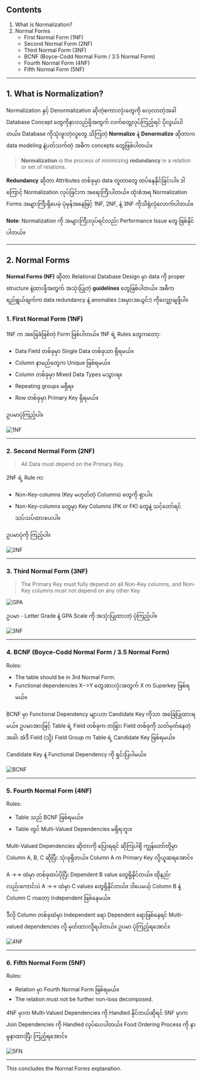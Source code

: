 ## Contents

1. What is Normalization?
2. Normal Forms
   - First Normal Form (1NF)
   - Second Normal Form (2NF)
   - Third Normal Form (3NF)
   - BCNF (Boyce-Codd Normal Form / 3.5 Normal Form)
   - Fourth Normal Form (4NF)
   - Fifth Normal Form (5NF)

---

## 1. What is Normalization?

Normalization နှင့် Denormalization ဆိုတဲ့စကားလုံးတွေကို လေ့လာတဲ့အခါ Database Concept တွေကိုနားလည်ဖို့အတွက် လက်တွေ့လုပ်ကြည့်ရင် ပိုလွယ်ပါတယ်။ Database ကိုသုံးဖူးတဲ့လူတွေ သိကြတဲ့ **Normalize** နဲ့ **Denormalize** ဆိုတာက data modeling နဲ့ပတ်သက်တဲ့ အဓိက concepts တွေဖြစ်ပါတယ်။

> **Normalization** is the process of minimizing **redundancy** in a relation or set of relations.

**Redundancy** ဆိုတာ Attributes တစ်ခုမှာ data တူတာတွေ ထပ်နေနိုင်ခြင်းပါ။ ဒါကြောင့် Normalization လုပ်ခြင်းက အရေးကြီးပါတယ်။ ထုံးစံအရ Normalization Forms အများကြီးရှိပေမဲ့ ပုံမှန်အနေဖြင့် 1NF, 2NF, နဲ့ 3NF ကိုသိရုံလုံလောက်ပါတယ်။ 

**Note**: Normalization ကို အများကြီးလုပ်ရင်လည်း Performance Issue တွေ ဖြစ်နိုင်ပါတယ်။

---

## 2. Normal Forms

**Normal Forms (NF)** ဆိုတာ Relational Database Design မှာ data ကို proper structure နဲ့ထားဖို့အတွက် အသုံးပြုတဲ့ **guidelines** တွေဖြစ်ပါတယ်။ အဓိကရည်ရွယ်ချက်က data redundancy နဲ့ anomalies (အမှားအယွင်း) ကိုလျှော့ချဖို့ပါ။

### 1. First Normal Form (1NF)

1NF က အခြေခံဖြစ်တဲ့ Form ဖြစ်ပါတယ်။ 1NF ရဲ့ Rules တွေကတော့:
- Data Field တစ်ခုမှာ Single Data တစ်ခုသာ ရှိရမယ်။
- Column နာမည်တွေက Unique ဖြစ်ရမယ်။
- Column တစ်ခုမှာ Mixed Data Types မသွားရ။
- Repeating groups မရှိရ။
- Row တစ်ခုမှာ Primary Key ရှိရမယ်။

ဥပမာပုံကြည့်ပါ။

![1NF](images/1NF.png)

---

### 2. Second Normal Form (2NF)

> All Data must depend on the Primary Key.

2NF ရဲ့ Rule က:
- Non-Key-columns (Key မဟုတ်တဲ့ Columns) တွေကို ရှာပါ။
- Non-Key-columns တွေမှာ Key Columns (PK or FK) တွေနဲ့ သင့်တော်ရင် သပ်သပ်ထားပေးပါ။ 

ဥပမာပုံကို ကြည့်ပါ။

![2NF](images/2NF.png)

---

### 3. Third Normal Form (3NF)

> The Primary Key must fully depend on all Non-Key columns, and Non-Key columns must not depend on any other Key.


![GPA](images/GPA.jpeg)

ဥပမာ - Letter Grade နဲ့ GPA Scale ကို အသုံးပြုထားတဲ့ ပုံကြည့်ပါ။

![3NF](images/3NF.png)

---

### 4. BCNF (Boyce-Codd Normal Form / 3.5 Normal Form)

Rules:
- The table should be in 3rd Normal Form.
- Functional dependencies X−>Y တွေအားလုံးအတွက် X က Superkey ဖြစ်ရမယ်။

BCNF မှာ Functional Dependency များဟာ Candidate Key ကိုသာ အခြေပြုထားရမယ်။ ဥပမာအားဖြင့် Table ရဲ့ Field တစ်ခုက တခြား Field တစ်ခုကို သတ်မှတ်နေတဲ့အခါ၊ အဲဒီ Field (သို့) Field Group က Table ရဲ့ Candidate Key ဖြစ်ရမယ်။

Candidate Key နဲ့ Functional Dependency ကို ရှင်းပြပါမယ်။

![BCNF](images/BCNF.png)

---

### 5. Fourth Normal Form (4NF)

Rules:
- Table သည် BCNF ဖြစ်ရမယ်။
- Table တွင် Multi-Valued Dependencies မရှိရဘူး။

Multi-Valued Dependencies ဆိုတာကို ပြောရရင် ဆိုကြပါစို့ ကျွန်တော်တို့မှာ Column A, B, C ဆိုပြီး သုံးခုရှိတယ်။ Column A က Primary Key လို့ယူဆရအောင်။

A ->-> ထဲမှာ တစ်ခုထပ်ပိုပြီး Dependent B value တွေရှိနိုင်တယ်။ ထိုနည်းလည်းကောင်းပဲ A ->-> ထဲမှာ C values တွေရှိနိုင်တယ်။ ဒါပေမယ့် Column B နဲ့ Column C ကတော့ Independent ဖြစ်နေမယ်။

ဒီလို Column တစ်ခုထဲမှာ Independent ရော Dependent ရောဖြစ်နေရင် Multi-valued dependencies လို့ မှတ်ထားလို့ရပါတယ်။ ဥပမာ ပုံကြည့်ရအောင်။


![4NF](images/4NF.png)

---

### 6. Fifth Normal Form (5NF)

Rules:
- Relation မှာ Fourth Normal Form ဖြစ်ရမယ်။
- The relation must not be further non-loss decomposed.

4NF မှာက Multi-Valued Dependencies ကို Handled နိုင်တယ်ဆိုရင် 5NF မှာက Join Dependencies ကို Handled လုပ်ပေးပါတယ်။ Food Ordering Process ကို နာမူနာထားပြီး ကြည့်ရအောင်။

![5FN](images/5NF.png)

---

This concludes the Normal Forms explanation.
